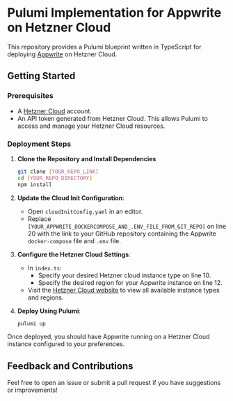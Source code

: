 # Pulumi Implementation for Appwrite on Hetzner Cloud

This repository provides a Pulumi blueprint written in TypeScript for deploying [Appwrite](https://appwrite.io/) on Hetzner Cloud. 

## Getting Started

### Prerequisites
- A [Hetzner Cloud](https://www.hetzner.com/cloud) account.
- An API token generated from Hetzner Cloud. This allows Pulumi to access and manage your Hetzner Cloud resources.

### Deployment Steps

1. **Clone the Repository and Install Dependencies**
    ```bash
    git clone [YOUR_REPO_LINK]
    cd [YOUR_REPO_DIRECTORY]
    npm install
    ```

2. **Update the Cloud Init Configuration**:
    - Open `cloudInitConfig.yaml` in an editor.
    - Replace `[YOUR_APPWRITE_DOCKERCOMPOSE_AND_.ENV_FILE_FROM_GIT_REPO]` on line 20 with the link to your GitHub repository containing the Appwrite `docker-compose` file and `.env` file.

3. **Configure the Hetzner Cloud Settings**:
    - In `index.ts`:
        - Specify your desired Hetzner cloud instance type on line 10.
        - Specify the desired region for your Appwrite instance on line 12.
    - Visit the [Hetzner Cloud website](https://www.hetzner.com/cloud) to view all available instance types and regions.

4. **Deploy Using Pulumi**:
    ```bash
    pulumi up
    ```

Once deployed, you should have Appwrite running on a Hetzner Cloud instance configured to your preferences.

## Feedback and Contributions

Feel free to open an issue or submit a pull request if you have suggestions or improvements!
